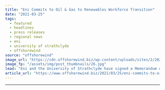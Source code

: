 ```yaml
---
title: "Eni Commits to Oil & Gas to Renewables Workforce Transition"
date: "2021-03-25"
tags: 
  - featured
  - headlines
  - press releases
  - regional news
  - eni
  - university of strathclyde
  - offshorewind
source: "offshorewind"
image_url: "https://cdn.offshorewind.biz/wp-content/uploads/sites/2/2021/03/25140504/Eni-Commits-Oil-Gas-to-Renewables-Workforce-Transition-in-Scotland.jpg"
image_fp: "/assets/img/post_thumbnails/26.jpg"
lead: "Eni and the University of Strathclyde have signed a Memorandum of Understanding (MoU) to"
article_url: "https://www.offshorewind.biz/2021/03/25/eni-commits-to-oil-gas-to-renewables-workforce-transition/"
---
```


---
